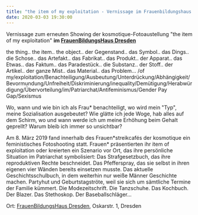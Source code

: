 ```yaml
---
title: "the item of my exploitation - Vernissage im Frauenbildungshaus Dresden"
date: 2020-03-03 19:30:00
---
```


Vernissage zum erneuten Showing der kosmotique-Fotoaustellung "the item of my exploitation" **im [FrauenBildungsHaus Dresden](https://www.frauenbildungshaus-dresden.de/)**

the thing.. the item.. the object.. der Gegenstand.. das Symbol.. das Dings.. die Schose.. das Artefakt.. das Fabrikat.. das Produkt.. der Apparat.. das Etwas.. das Faktum.. das Paradestück.. die Substanz.. der Stoff.. der Artikel.. der ganze Mist.. das Material.. das Problem… /of my/exploitation/Benachteiligung/Ausbeutung/Unterdrückung/Abhängigkeit/Bevormundung/Unfreiheit/Diskriminierung/inequality/Demütigung/Herabwürdigung/Übervorteilung/im/Patriarchat/Antifeminismus/Gender Pay Gap/Sexismus

Wo, wann und wie bin ich als Frau\* benachteiligt, wo wird mein "Typ", meine Sozialisation ausgebeutet? Wie glätte ich jede Woge, hab alles auf dem Schirm, wo und wann werde ich um meine Erhöhung beim Gehalt geprellt? Warum bleib ich immer so unsichtbar?

Am 8. März 2019 fand innerhalb des Frauen\*streikcafés der kosmotique ein feministisches Fotoshooting statt. Frauen\* präsentierten ihr item of exploitation oder kreierten ein Szenario vor Ort, das ihre persönliche Situation im Patriarchat symbolisiert: Das Strafgesetzbuch, das ihre reproduktiven Rechte beschneidet. Das Pfefferspray, das sie selbst in ihren eigenen vier Wänden bereits einsetzen musste. Das aktuelle Geschichtsschulbuch, in dem weiterhin nur weiße Männer Geschichte machen. Partyhut und Geburtstagströte, weil sie sich um sämtliche Termine der Familie kümmert. Die Modezeitschrift. Die Tanzschuhe. Das Kochbuch. Der Blazer. Das Stethoskop. Der Baseballschläger…

Ort: [FrauenBildungsHaus Dresden](https://www.frauenbildungshaus-dresden.de/), Oskarstr. 1, Dresden
